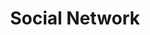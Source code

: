 ---
ee_id: '4264'
site: '1'
type: '2'
long_id: 2015-030 Social Network
url: 2015-030-social-network
title: Social Network
year: '2015'
medium: 'Foam pool noodle, DVD tower, Social Network DVD, X-Men: Days of Future Past
  DVD, Transformers: Age of Extinction DVD, tailored Hot Topic parachute pants'
commission:
add_credit:
dims: 140 cm x variable width x variable depth
pitch:
ps:
live_url:
related:
youtube:
imgs: social-network-2015-030-detail-2-database-EK.jpg,social-network-2015-030-full-database-team-JL.jpg
subheading:
year2: '2015'
download:
add_credits:
related_code:
layout: things-i-made
---